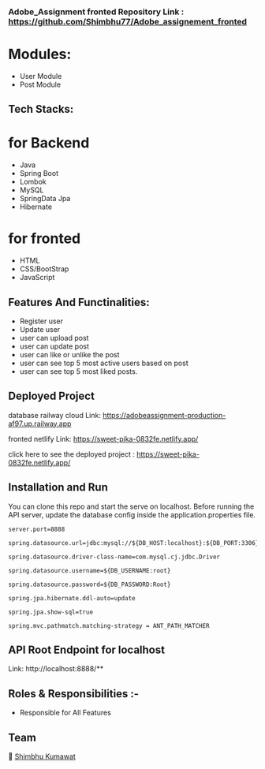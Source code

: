 
### Adobe_Assignment fronted Repository Link : https://github.com/Shimbhu77/Adobe_assignement_fronted
# Modules:
- User Module    
- Post Module

## Tech Stacks:             
# for Backend
- Java
- Spring Boot
- Lombok
- MySQL
- SpringData Jpa
- Hibernate


# for fronted
- HTML
- CSS/BootStrap
- JavaScript

## Features And Functinalities:
    
- Register user
- Update user
- user can upload post
- user can update post
- user can like or unlike the post
- user can see top 5 most active users based on post
- user can see top 5 most liked posts.

## Deployed Project 
database railway cloud Link: https://adobeassignment-production-af97.up.railway.app

fronted netlify Link: https://sweet-pika-0832fe.netlify.app/

click here to see the deployed project : https://sweet-pika-0832fe.netlify.app/

## Installation and Run 

You can clone this repo and start the serve on localhost.
Before running the API server, update the database config inside the application.properties file.


  ```
server.port=8888

spring.datasource.url=jdbc:mysql://${DB_HOST:localhost}:${DB_PORT:3306}/${DB_NAME:adobe}

spring.datasource.driver-class-name=com.mysql.cj.jdbc.Driver

spring.datasource.username=${DB_USERNAME:root}

spring.datasource.password=${DB_PASSWORD:Root}
 
 spring.jpa.hibernate.ddl-auto=update 
 
 spring.jpa.show-sql=true
 
 spring.mvc.pathmatch.matching-strategy = ANT_PATH_MATCHER
   ```

## API Root Endpoint for localhost

Link: http://localhost:8888/**

## Roles & Responsibilities :-

- Responsible for All Features

## Team 

👤 [Shimbhu Kumawat](https://github.com/Shimbhu77)
     
